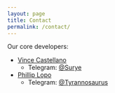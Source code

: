 ```yaml
---
layout: page
title: Contact
permalink: /contact/
---
```


Our core developers:

* [Vince Castellano](surye.github.io)
    * Telegram: [@Surye](https://telegram.me/Surye)
* [Phillip Lopo](xlopo.github.io)
    * Telegram: [@Tyrannosaurus](https://telegram.me/Tyrannosaurus)

